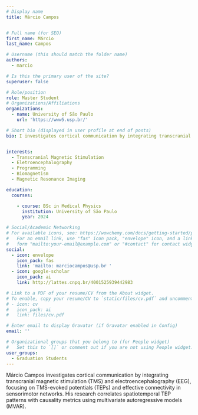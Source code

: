 ```yaml
---
# Display name
title: Márcio Campos


# Full name (for SEO)
first_name: Márcio
last_name: Campos

# Username (this should match the folder name)
authors:
  - marcio

# Is this the primary user of the site?
superuser: false

# Role/position
role: Master Student
# Organizations/Affiliations
organizations:
  - name: University of São Paulo
    url: 'https://www5.usp.br/'

# Short bio (displayed in user profile at end of posts)
bio: I investigates cortical communication by integrating transcranial magnetic stimulation (TMS) and electroencephalography (EEG), focusing on TMS-evoked potentials (TEPs) and effective connectivity in sensorimotor networks. My research correlates spatiotemporal TEP patterns with causality metrics using multivariate autoregressive models (MVAR)


interests:
  - Transcranial Magnetic Stimulation 
  - Eletroencephalography
  - Programming
  - Biomagnetism
  - Magnetic Resonance Imaging

education:
  courses:

    - course: BSc in Medical Physics
      institution: University of São Paulo
      year: 2024

# Social/Academic Networking
# For available icons, see: https://wowchemy.com/docs/getting-started/page-builder/#icons
#   For an email link, use "fas" icon pack, "envelope" icon, and a link in the
#   form "mailto:your-email@example.com" or "#contact" for contact widget.
social:
  - icon: envelope
    icon_pack: fas
    link: 'mailto: marciocampos@usp.br '
  - icon: google-scholar
    icon_pack: ai
    link: http://lattes.cnpq.br/4001525939442983 

# Link to a PDF of your resume/CV from the About widget.
# To enable, copy your resume/CV to `static/files/cv.pdf` and uncomment the lines below.
# - icon: cv
#   icon_pack: ai
#   link: files/cv.pdf

# Enter email to display Gravatar (if Gravatar enabled in Config)
email: ''

# Organizational groups that you belong to (for People widget)
#   Set this to `[]` or comment out if you are not using People widget.
user_groups:
  - Graduation Students
---
```

Márcio Campos investigates cortical communication by integrating transcranial magnetic stimulation (TMS) and electroencephalography (EEG), focusing on TMS-evoked potentials (TEPs) and effective connectivity in sensorimotor networks. His research correlates spatiotemporal TEP patterns with causality metrics using multivariate autoregressive models (MVAR).


